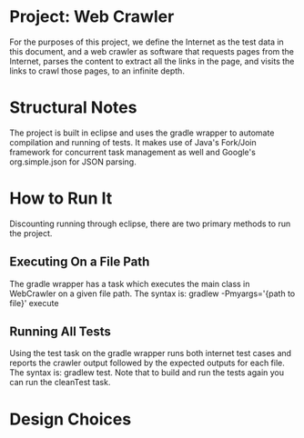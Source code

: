 # Project: Web Crawler  
For the purposes of this project, we define the Internet as the test data in this document, and a web crawler as software that requests pages from the Internet, parses the content to extract all the links in the page, and visits the links to crawl those pages, to an infinite depth.

# Structural Notes
The project is built in eclipse and uses the gradle wrapper to automate compilation and running of tests.  It makes use of Java's Fork/Join framework for concurrent task management as well and Google's org.simple.json for JSON parsing.

# How to Run It
Discounting running through eclipse, there are two primary methods to run the project.

## Executing On a File Path
The gradle wrapper has a task which executes the main class in WebCrawler on a given file path.  The syntax is:
gradlew -Pmyargs='{path to file}' execute

## Running All Tests
Using the test task on the gradle wrapper runs both internet test cases and reports the crawler output followed by the expected outputs for each file.  The syntax is: gradlew test.  Note that to build and run the tests again you can run the cleanTest task.

# Design Choices

